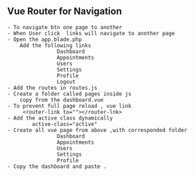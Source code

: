 ## Vue Router for Navigation
    - To navigate btn one page to another
    - When User click  links will navigate to another page
    - Open the app.blade.php
        Add the following links 
                    Dashboard
                    Appointments
                    Users
                    Settings
                    Profile
                    Logout
    - Add the routes in routes.js
    - Create a folder called pages inside js
        copy from the dashboard.vue
    - To prevent full page reload , vue link
         <router-link to=""></router-lnk>
    - Add the active class dynamically  
            active-class="active"
    - Create all vue page from above ,with corresponded folder
                    Dashboard
                    Appointments
                    Users
                    Settings
                    Profile
    - Copy the dashboard and paste .
